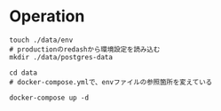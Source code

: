# Operation

```shell
touch ./data/env
# productionのredashから環境設定を読み込む
mkdir ./data/postgres-data

cd data
# docker-compose.ymlで、envファイルの参照箇所を変えている

docker-compose up -d
```
